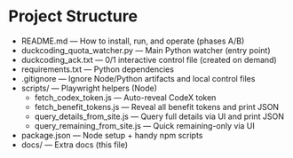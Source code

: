 # Project Structure

- README.md — How to install, run, and operate (phases A/B)
- duckcoding_quota_watcher.py — Main Python watcher (entry point)
- duckcoding_ack.txt — 0/1 interactive control file (created on demand)
- requirements.txt — Python dependencies
- .gitignore — Ignore Node/Python artifacts and local control files
- scripts/ — Playwright helpers (Node)
  - fetch_codex_token.js — Auto-reveal CodeX token
  - fetch_benefit_tokens.js — Reveal all benefit tokens and print JSON
  - query_details_from_site.js — Query full details via UI and print JSON
  - query_remaining_from_site.js — Quick remaining-only via UI
- package.json — Node setup + handy npm scripts
- docs/ — Extra docs (this file)
